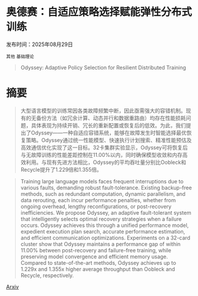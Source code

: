 # 奥德赛：自适应策略选择赋能弹性分布式训练

发布时间：2025年08月29日

`其他` `基础理论`

> Odyssey: Adaptive Policy Selection for Resilient Distributed Training

# 摘要

> 大型语言模型的训练常因各类故障频繁中断，因此亟需强大的容错机制。现有的无备份方法（如冗余计算、动态并行和数据重路由）均存在性能损耗问题，具体表现为持续开销、冗长的重新配置或恢复后的低效。为此，我们提出了Odyssey——一种自适应容错系统，能够在故障发生时智能选择最优恢复策略。Odyssey通过统一性能模型、快速执行计划搜索、精准性能预估及高效通信优化实现了这一目标。32卡集群实验显示，Odyssey可将恢复后与无故障训练的性能差距控制在11.00%以内，同时确保模型收敛和内存高效利用。与现有先进方法相比，Odyssey的平均吞吐量分别比Oobleck和Recycle提升了1.229倍和1.355倍。

> Training large language models faces frequent interruptions due to various faults, demanding robust fault-tolerance. Existing backup-free methods, such as redundant computation, dynamic parallelism, and data rerouting, each incur performance penalties, whether from ongoing overhead, lengthy reconfigurations, or post-recovery inefficiencies. We propose Odyssey, an adaptive fault-tolerant system that intelligently selects optimal recovery strategies when a failure occurs. Odyssey achieves this through a unified performance model, expedient execution plan search, accurate performance estimation, and efficient communication optimizations. Experiments on a 32-card cluster show that Odyssey maintains a performance gap of within 11.00% between post-recovery and failure-free training, while preserving model convergence and efficient memory usage. Compared to state-of-the-art methods, Odyssey achieves up to 1.229x and 1.355x higher average throughput than Oobleck and Recycle, respectively.

[Arxiv](https://arxiv.org/abs/2508.21613)